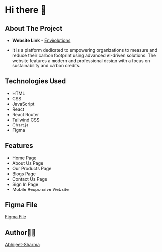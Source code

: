 # Hi there 👋

## About The Project

- **Website Link** - [Envirolutions](https://energy-sustain.vercel.app/)

- It is a platform dedicated to empowering organizations to measure and reduce their carbon footprint using advanced AI-driven solutions. The website features a modern and professional design with a focus on sustainability and carbon credits.

## Technologies Used

- HTML
- CSS
- JavaScript
- React
- React Router
- Tailwind CSS
- Chart.js
- Figma

## Features

- Home Page
- About Us Page
- Our Products Page
- Blogs Page
- Contact Us Page
- Sign In Page
- Mobile Responsive Website

## Figma File

[Figma File](https://www.figma.com/design/2elXsZPZimpT1OUajQbiE8/React-Project?node-id=0-1&t=NIoOUNKcRWnKJ5TC-1)

## Author👨‍💻

[Abhijeet-Sharma](https://github.com/Abhijeet03s)
